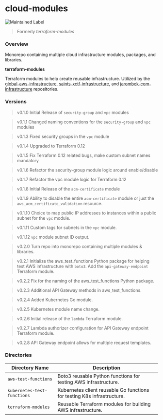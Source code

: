 # cloud-modules

![Maintained Label](https://img.shields.io/badge/Maintained-Yes-brightgreen?style=for-the-badge)

> Formerly *terraform-modules*

### Overview

Monorepo containing multiple cloud infrastructure modules, packages, and libraries.

**terraform-modules**

Terraform modules to help create reusable infrastructure.  Utilized by the
[global-aws-infrastructure](https://github.com/AJarombek/global-aws-infrastructure),
[saints-xctf-infrastructure](https://github.com/AJarombek/saints-xctf-infrastructure), and 
[jarombek-com-infrastructure](https://github.com/AJarombek/jarombek-com-infrastructure) repositories.

### Versions

> v0.1.0 Initial Release of `security-group` and `vpc` modules

> v0.1.1 Changed naming conventions for the `security-group` and `vpc` modules

> v0.1.3 Fixed security groups in the `vpc` module

> v0.1.4 Upgraded to Terraform 0.12

> v0.1.5 Fix Terraform 0.12 related bugs, make custom subnet names mandatory

> v0.1.6 Refactor the security-group module logic around enable/disable

> v0.1.7 Refactor the vpc module logic for Terraform 0.12

> v0.1.8 Initial Release of the `acm-certificate` module

> v0.1.9 Ability to disable the entire `acm-certificate` module or just the `aws_acm_certificate_validation` resource.

> v0.1.10 Choice to map public IP addresses to instances within a public subnet for the `vpc` module.

> v0.1.11 Custom tags for subnets in the `vpc` module.

> v0.1.12 `vpc` module subnet ID output.

> v0.2.0 Turn repo into monorepo containing multiple modules & libraries.

> v0.2.1 Initialize the aws_test_functions Python package for helping test AWS infrastructure with `boto3`.  Add the 
> `api-gateway-endpoint` Terraform module.

> v0.2.2 Fix for the naming of the aws_test_functions Python package.

> v0.2.3 Additional API Gateway methods in aws_test_functions.

> v0.2.4 Added Kubernetes Go module.

> v0.2.5 Kubernetes module name change.

> v0.2.6 Initial release of the `lambda` Terraform module.

> v0.2.7 Lambda authorizer configuration for API Gateway endpoint Terraform module.

> v0.2.8 API Gateway endpoint allows for multiple request templates.

### Directories

| Directory Name              | Description                                                                 |
|-----------------------------|-----------------------------------------------------------------------------|
| `aws-test-functions`        | Boto3 reusable Python functions for testing AWS infrastructure.             |
| `kubernetes-test-functions` | Kubernetes client reusable Go functions for testing K8s infrastructure.     |
| `terraform-modules`         | Reusable Terraform modules for building AWS infrastructure.                 |